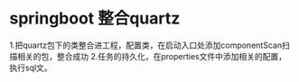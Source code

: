 # springboot 整合quartz
1.把quartz包下的类整合进工程，配置类，在启动入口处添加componentScan扫描相关的包，整合成功
2.任务的持久化，在properties文件中添加相关的配置，执行sql文。
